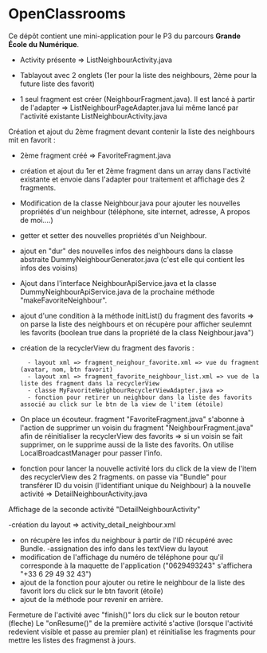 # OpenClassrooms

Ce dépôt contient une mini-application pour le P3 du parcours **Grande École du Numérique**.



- Activity présente => ListNeighbourActivity.java

- Tablayout avec 2 onglets (1er pour la liste des neighbours, 2ème pour la future liste des favorit)

- 1 seul fragment est créer (NeighbourFragment.java). Il est lancé à partir de l'adapter => ListNeighbourPageAdapter.java lui même lancé par l'activité existante ListNeighbourActivity.java


Création et ajout du 2ème fragment devant contenir la liste des neighbours mit en favorit :

- 2ème fragment créé => FavoriteFragment.java
- création et ajout du 1er et 2ème fragment dans un array dans l'activité existante et envoie dans l'adapter pour traitement et affichage des 2 fragments.
- Modification de la classe Neighbour.java pour ajouter les nouvelles propriétés d'un neighbour (téléphone, site internet, adresse, A propos de moi....)
- getter et setter des nouvelles propriétés d'un Neighbour.
- ajout en "dur" des nouvelles infos des neighbours dans la classe abstraite DummyNeighbourGenerator.java (c'est elle qui contient les infos des voisins)
- Ajout dans l'interface NeighbourApiService.java et la classe DummyNeighbourApiService.java de la prochaine méthode "makeFavoriteNeighbour".
- ajout d'une condition à la méthode initList() du fragment des favorits => on parse la liste des neighbours et on récupère pour afficher seulemnt les favorits (boolean true dans la propriété de la class Neighbour.java")

- création de la recyclerView du fragment des favoris :

		- layout xml => fragment_neighour_favorite.xml => vue du fragment (avatar, nom, btn favorit)
		- layout xml => fragment_favorite_neighbour_list.xml => vue de la liste des fragment dans la recyclerView
		- classe MyFavoriteNeighbourRecyclerViewAdapter.java => 
		- fonction pour retirer un neighbour dans la liste des favorits associé au click sur le btn de la view de l'item (étoile)


- On place un écouteur. fragment "FavoriteFragment.java" s'abonne à l'action de supprimer un voisin du fragment "NeighbourFragment.java" afin de réinitialiser la recyclerView des favorits => si un voisin se fait supprimer, on le supprime aussi de la liste des favorits. On utilise LocalBroadcastManager pour passer l'info.

- fonction pour lancer la nouvelle activité lors du click de la view de l'item des recyclerView des 2 fragments.
 on passe via "Bundle" pour transférer ID du voisin (l'identifiant unique du Neighbour) à la nouvelle activité => DetailNeighbourActivity.java

Affichage de la seconde activité "DetailNeighbourActivity"

-création du layout => activity_detail_neighbour.xml
- on récupère les infos du neighbour à partir de l'ID récupéré avec Bundle.
-assignation des info dans les textView du layout
- modification de l'affichage du numéro de téléphone pour qu'il corresponde à la maquette de l'application ("0629493243" s'affichera "+33 6 29 49 32 43")
- ajout de la fonction pour ajouter ou retire le neighbour de la liste des favorit lors du click sur le btn favorit (étoile)
- ajout de la méthode pour revenir en arrière. 

Fermeture de l'activité avec "finish()" lors du click sur le bouton retour (fleche)
Le "onResume()" de la première activité s'active (lorsque l'activité redevient visible et passe au premier plan) et réinitialise les fragments pour mettre les listes des fragmenst à jours.
